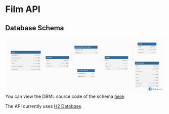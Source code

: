 # Film API

## Database Schema

![Film API Database Schema](images/database-schema.png)
You can view the DBML source code of the schema [here](https://dbdiagram.io/d/Film-API-66042011ae072629ce197d7a).

The API currently uses [H2 Database](https://www.h2database.com/).
